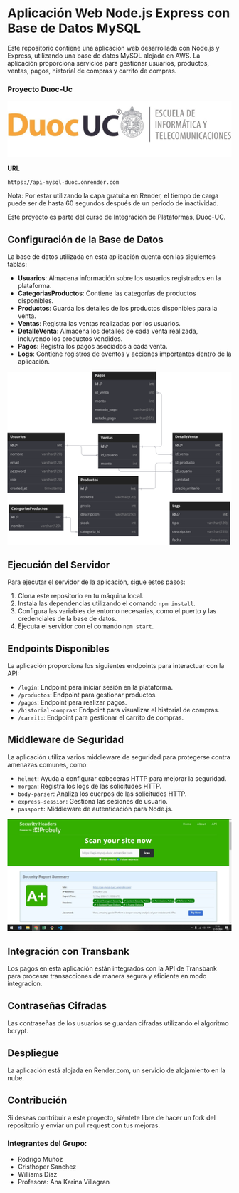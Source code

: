 # Aplicación Web Node.js Express con Base de Datos MySQL

Este repositorio contiene una aplicación web desarrollada con Node.js y Express, utilizando una base de datos MySQL alojada en AWS. La aplicación proporciona servicios para gestionar usuarios, productos, ventas, pagos, historial de compras y carrito de compras.

### Proyecto Duoc-Uc

![logoDuocUC :  Sede Puente Alto](images/duocJpeg.jpeg)





**URL**
```
https://api-mysql-duoc.onrender.com
```
Nota: Por estar utilizando la capa gratuita en Render, el tiempo de carga puede ser de hasta 60 segundos después de un período de inactividad.




Este proyecto es parte del curso de Integracion de Plataformas, Duoc-UC.

## Configuración de la Base de Datos

La base de datos utilizada en esta aplicación cuenta con las siguientes tablas:

- **Usuarios**: Almacena información sobre los usuarios registrados en la plataforma.
- **CategoriasProductos**: Contiene las categorías de productos disponibles.
- **Productos**: Guarda los detalles de los productos disponibles para la venta.
- **Ventas**: Registra las ventas realizadas por los usuarios.
- **DetalleVenta**: Almacena los detalles de cada venta realizada, incluyendo los productos vendidos.
- **Pagos**: Registra los pagos asociados a cada venta.
- **Logs**: Contiene registros de eventos y acciones importantes dentro de la aplicación.

![Modelo de Base de Datos:](images/basedatos1.svg)

## Ejecución del Servidor

Para ejecutar el servidor de la aplicación, sigue estos pasos:

1. Clona este repositorio en tu máquina local.
2. Instala las dependencias utilizando el comando `npm install`.
3. Configura las variables de entorno necesarias, como el puerto y las credenciales de la base de datos.
4. Ejecuta el servidor con el comando `npm start`.

## Endpoints Disponibles

La aplicación proporciona los siguientes endpoints para interactuar con la API:

- `/login`: Endpoint para iniciar sesión en la plataforma.
- `/productos`: Endpoint para gestionar productos.
- `/pagos`: Endpoint para realizar pagos.
- `/historial-compras`: Endpoint para visualizar el historial de compras.
- `/carrito`: Endpoint para gestionar el carrito de compras.

## Middleware de Seguridad

La aplicación utiliza varios middleware de seguridad para protegerse contra amenazas comunes, como:

- `helmet`: Ayuda a configurar cabeceras HTTP para mejorar la seguridad.
- `morgan`: Registra los logs de las solicitudes HTTP.
- `body-parser`: Analiza los cuerpos de las solicitudes HTTP.
- `express-session`: Gestiona las sesiones de usuario.
- `passport`: Middleware de autenticación para Node.js.

![Pantallazo de la seguridad de la API en Security Headers](images/imagen_seguridad_api_headers.jpeg)

## Integración con Transbank

Los pagos en esta aplicación están integrados con la API de Transbank para procesar transacciones de manera segura y eficiente en modo integracion.

## Contraseñas Cifradas

Las contraseñas de los usuarios se guardan cifradas utilizando el algoritmo bcrypt.

## Despliegue

La aplicación está alojada en Render.com, un servicio de alojamiento en la nube.

## Contribución

Si deseas contribuir a este proyecto, siéntete libre de hacer un fork del repositorio y enviar un pull request con tus mejoras.



### Integrantes del Grupo:

- Rodrigo Muñoz
- Cristhoper Sanchez
- Williams Diaz
- Profesora: Ana Karina Villagran

